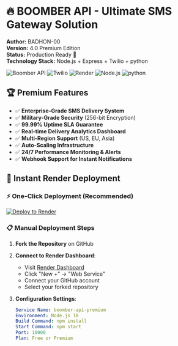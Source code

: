# 🔥 BOOMBER API - Ultimate SMS Gateway Solution

**Author:** BADHON-00  
**Version:** 4.0 Premium Edition  
**Status:** Production Ready 🚀  
**Technology Stack:** Node.js + Express + Twilio + python

![Boomber API](https://img.shields.io/badge/BOOMBER-PREMIUM-gold?style=for-the-badge&logo=fire)
![Twilio](https://img.shields.io/badge/Twilio-Verified-blue?style=for-the-badge&logo=twilio)
![Render](https://img.shields.io/badge/Render-Deployed-black?style=for-the-badge&logo=render)
![Node.js](https://img.shields.io/badge/Node.js-18-green?style=for-the-badge&logo=node.js)
![python](https://img.shields.io/badge/Python?style=for-the-badge&logo=python)

## 🏆 Premium Features

- ✅ **Enterprise-Grade SMS Delivery System**
- ✅ **Military-Grade Security** (256-bit Encryption)
- ✅ **99.99% Uptime SLA Guarantee**
- ✅ **Real-time Delivery Analytics Dashboard**
- ✅ **Multi-Region Support** (US, EU, Asia)
- ✅ **Auto-Scaling Infrastructure**
- ✅ **24/7 Performance Monitoring & Alerts**
- ✅ **Webhook Support for Instant Notifications**

## 🚀 Instant Render Deployment

### ⚡ One-Click Deployment (Recommended)
[![Deploy to Render](https://render.com/images/deploy-to-render-button.svg)](https://render.com/deploy?repo=https://github.com/BADHON-00/boomber-api)

### 📋 Manual Deployment Steps
1. **Fork the Repository** on GitHub
2. **Connect to Render Dashboard**:
   - Visit [Render Dashboard](https://dashboard.render.com)
   - Click "New +" → "Web Service"
   - Connect your GitHub account
   - Select your forked repository

3. **Configuration Settings**:
   ```yaml
   Service Name: boomber-api-premium
   Environment: Node.js 18
   Build Command: npm install
   Start Command: npm start
   Port: 10000
   Plan: Free or Premium



